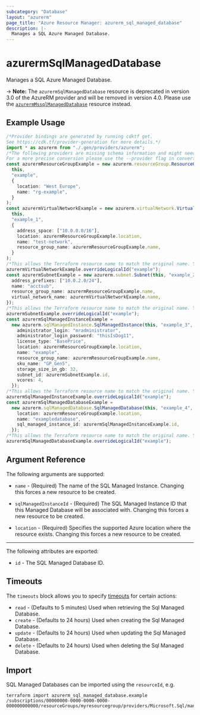 ```yaml
---
subcategory: "Database"
layout: "azurerm"
page_title: "Azure Resource Manager: azurerm_sql_managed_database"
description: |-
  Manages a SQL Azure Managed Database.
---
```


# azurermSqlManagedDatabase

Manages a SQL Azure Managed Database.

\-> **Note:** The `azurermSqlManagedDatabase` resource is deprecated in version 3.0 of the AzureRM provider and will be removed in version 4.0. Please use the [`azurermMssqlManagedDatabase`](https://registry.terraform.io/providers/hashicorp/azurerm/latest/docs/resources/mssql_managed_database) resource instead.

## Example Usage

```typescript
/*Provider bindings are generated by running cdktf get.
See https://cdk.tf/provider-generation for more details.*/
import * as azurerm from "./.gen/providers/azurerm";
/*The following providers are missing schema information and might need manual adjustments to synthesize correctly: azurerm.
For a more precise conversion please use the --provider flag in convert.*/
const azurermResourceGroupExample = new azurerm.resourceGroup.ResourceGroup(
  this,
  "example",
  {
    location: "West Europe",
    name: "rg-example",
  }
);
const azurermVirtualNetworkExample = new azurerm.virtualNetwork.VirtualNetwork(
  this,
  "example_1",
  {
    address_space: ["10.0.0.0/16"],
    location: azurermResourceGroupExample.location,
    name: "test-network",
    resource_group_name: azurermResourceGroupExample.name,
  }
);
/*This allows the Terraform resource name to match the original name. You can remove the call if you don't need them to match.*/
azurermVirtualNetworkExample.overrideLogicalId("example");
const azurermSubnetExample = new azurerm.subnet.Subnet(this, "example_2", {
  address_prefixes: ["10.0.2.0/24"],
  name: "acctsub",
  resource_group_name: azurermResourceGroupExample.name,
  virtual_network_name: azurermVirtualNetworkExample.name,
});
/*This allows the Terraform resource name to match the original name. You can remove the call if you don't need them to match.*/
azurermSubnetExample.overrideLogicalId("example");
const azurermSqlManagedInstanceExample =
  new azurerm.sqlManagedInstance.SqlManagedInstance(this, "example_3", {
    administrator_login: "mradministrator",
    administrator_login_password: "thisIsDog11",
    license_type: "BasePrice",
    location: azurermResourceGroupExample.location,
    name: "example",
    resource_group_name: azurermResourceGroupExample.name,
    sku_name: "GP_Gen5",
    storage_size_in_gb: 32,
    subnet_id: azurermSubnetExample.id,
    vcores: 4,
  });
/*This allows the Terraform resource name to match the original name. You can remove the call if you don't need them to match.*/
azurermSqlManagedInstanceExample.overrideLogicalId("example");
const azurermSqlManagedDatabaseExample =
  new azurerm.sqlManagedDatabase.SqlManagedDatabase(this, "example_4", {
    location: azurermResourceGroupExample.location,
    name: "exampledatabase",
    sql_managed_instance_id: azurermSqlManagedInstanceExample.id,
  });
/*This allows the Terraform resource name to match the original name. You can remove the call if you don't need them to match.*/
azurermSqlManagedDatabaseExample.overrideLogicalId("example");

```

## Argument Reference

The following arguments are supported:

*   `name` - (Required) The name of the SQL Managed Instance. Changing this forces a new resource to be created.

*   `sqlManagedInstanceId` - (Required) The SQL Managed Instance ID that this Managed Database will be associated with. Changing this forces a new resource to be created.

*   `location` - (Required) Specifies the supported Azure location where the resource exists. Changing this forces a new resource to be created.

***

The following attributes are exported:

* `id` - The SQL Managed Database ID.

## Timeouts

The `timeouts` block allows you to specify [timeouts](https://www.terraform.io/language/resources/syntax#operation-timeouts) for certain actions:

* `read` - (Defaults to 5 minutes) Used when retrieving the Sql Managed Database.
* `create` - (Defaults to 24 hours) Used when creating the Sql Managed Database.
* `update` - (Defaults to 24 hours) Used when updating the Sql Managed Database.
* `delete` - (Defaults to 24 hours) Used when deleting the Sql Managed Database.

## Import

SQL Managed Databases can be imported using the `resourceId`, e.g.

```console
terraform import azurerm_sql_managed_database.example /subscriptions/00000000-0000-0000-0000-000000000000/resourceGroups/myresourcegroup/providers/Microsoft.Sql/managedInstances/myserver/databases/mydatabase
```
